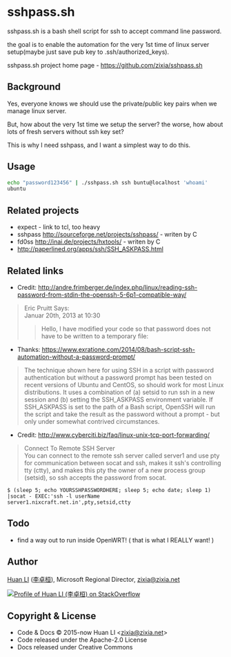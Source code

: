 # sshpass.sh
sshpass.sh is a bash shell script for ssh to accept command line password.  

the goal is to enable the automation for the very 1st time of linux server setup(maybe just save pub key to .ssh/authorized_keys).

sshpass.sh project home page - https://github.com/zixia/sshpass.sh

## Background
Yes, everyone knows we should use the private/public key pairs when we manage linux server.

But, how about the very 1st time we setup the server? the worse, how about lots of fresh servers without ssh key set?

This is why I need sshpass, and I want a simplest way to do this.

## Usage

```bash
echo "password123456" | ./sshpass.sh ssh buntu@localhost 'whoami'
ubuntu
```

## Related projects
- expect - link to tcl, too heavy
- sshpass http://sourceforge.net/projects/sshpass/ - writen by C
- fd0ss http://inai.de/projects/hxtools/ - writen by C
- http://paperlined.org/apps/ssh/SSH_ASKPASS.html

## Related links
- Credit: http://andre.frimberger.de/index.php/linux/reading-ssh-password-from-stdin-the-openssh-5-6p1-compatible-way/
 > Eric Pruitt Says:   
 > Januar 20th, 2013 at 10:30  
 >> Hello, I have modified your code so that password does not have to be written to a temporary file:  

- Thanks: https://www.exratione.com/2014/08/bash-script-ssh-automation-without-a-password-prompt/
 > The technique shown here for using SSH in a script with password authentication but without a password prompt has been tested on recent versions of Ubuntu and CentOS, so should work for most Linux distributions. It uses a combination of (a) setsid to run ssh in a new session and (b) setting the SSH_ASKPASS environment variable. If SSH_ASKPASS is set to the path of a Bash script, OpenSSH will run the script and take the result as the password without a prompt - but only under somewhat contrived circumstances.

- Credit: http://www.cyberciti.biz/faq/linux-unix-tcp-port-forwarding/  
 > Connect To Remote SSH Server  
 > You can connect to the remote ssh server called server1 and use pty for communication between socat and ssh, makes it ssh's controlling tty (ctty), and makes this pty the owner of a new process group (setsid), so ssh accepts the password from socat.

```shell
$ (sleep 5; echo YOURSSHPASSWORDHERE; sleep 5; echo date; sleep 1) |socat - EXEC:'ssh -l userName server1.nixcraft.net.in',pty,setsid,ctty
```

## Todo
- find a way out to run inside OpenWRT! ( that is what I REALLY want! )

## Author

[Huan LI](https://github.com/huan) ([李卓桓](http://linkedin.com/in/zixia)), Microsoft Regional Director, zixia@zixia.net

[![Profile of Huan LI (李卓桓) on StackOverflow](https://stackexchange.com/users/flair/265499.png)](https://stackexchange.com/users/265499)

## Copyright & License

- Code & Docs © 2015-now Huan LI \<zixia@zixia.net\>
- Code released under the Apache-2.0 License
- Docs released under Creative Commons
